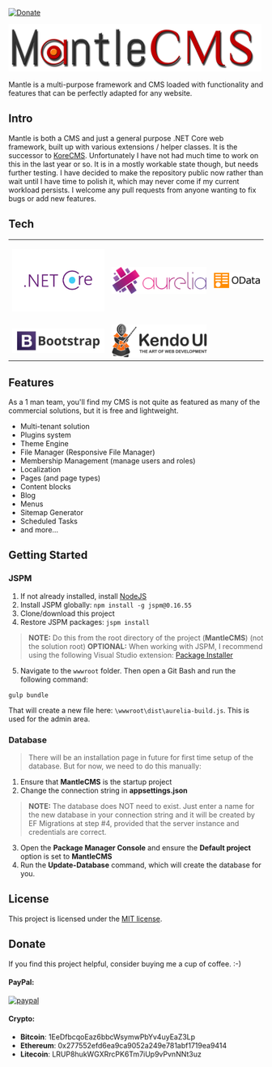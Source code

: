 [![Donate](https://img.shields.io/badge/Donate-PayPal-green.svg)](https://www.paypal.com/cgi-bin/webscr?cmd=_donations&business=gordon_matt%40live%2ecom&lc=AU&currency_code=AUD&bn=PP%2dDonationsBF%3abtn_donateCC_LG%2egif%3aNonHosted)

![Mantle CMS](https://github.com/gordon-matt/MantleCMS/raw/master/MantleCMS/wwwroot/img/logo.png)

Mantle is a multi-purpose framework and CMS loaded with functionality and features that can be perfectly adapted for any website.

## Intro

Mantle is both a CMS and just a general purpose .NET Core web framework, built up with various extensions / helper classes. It is the successor to [KoreCMS](https://github.com/gordon-matt/KoreCMS). Unfortunately I have not had much time to work on this in the last year or so. It is in a mostly workable state though, but needs further testing. I have decided to make the repository public now rather than wait until I have time to polish it, which may never come if my current workload persists. I welcome any pull requests from anyone wanting to fix bugs or add new features.

## Tech

| | | |
| :---: | :---: | :---: |
|[<br />![.NET Core](https://raw.githubusercontent.com/gordon-matt/MantleCMS/master/_SolutionItems/Logos/NetCore.png) ](https://docs.microsoft.com/en-us/aspnet/core/?view=aspnetcore-2.2)|[<br />![Aurelia](https://raw.githubusercontent.com/gordon-matt/MantleCMS/master/_SolutionItems/Logos/Aurelia.png) ](https://aurelia.io/)|[<br />![Web API OData](https://raw.githubusercontent.com/gordon-matt/MantleCMS/master/_SolutionItems/Logos/OData.png) ](https://github.com/OData/WebApi)|
| [<br />![Bootstrap](https://raw.githubusercontent.com/gordon-matt/MantleCMS/master/_SolutionItems/Logos/Bootstrap.jpg) ](http://getbootstrap.com/) |[<br />![KendoUI](https://raw.githubusercontent.com/gordon-matt/MantleCMS/master/_SolutionItems/Logos/KendoUI.png) ](https://github.com/telerik/kendo-ui-core)

## Features

As a 1 man team, you'll find my CMS is not quite as featured as many of the commercial solutions, but it is free and lightweight.

- Multi-tenant solution
- Plugins system
- Theme Engine
- File Manager (Responsive File Manager)
- Membership Management (manage users and roles)
- Localization
- Pages (and page types)
- Content blocks
- Blog
- Menus
- Sitemap Generator
- Scheduled Tasks
- and more...

## Getting Started

### JSPM

1. If not already installed, install [NodeJS](https://nodejs.org/en/download/)
2. Install JSPM globally: `npm install -g jspm@0.16.55`
3. Clone/download this project
4. Restore JSPM packages: `jspm install`
> **NOTE:** Do this from the root directory of the project (**MantleCMS**) (not the solution root)
> **OPTIONAL:** When working with JSPM, I recommend using the following Visual Studio extension: [Package Installer](https://marketplace.visualstudio.com/items?itemName=MadsKristensen.PackageInstaller)
5. Navigate to the `wwwroot` folder. Then open a Git Bash and run the following command:

```
gulp bundle
```

That will create a new file here: `\wwwroot\dist\aurelia-build.js`. This is used for the admin area.

### Database

> There will be an installation page in future for first time setup of the database. But for now, we need to do this manually:

1. Ensure that **MantleCMS** is the startup project
2. Change the connection string in **appsettings.json**
> **NOTE:** The database does NOT need to exist. Just enter a name for the new database in your connection string and it will be created by EF Migrations at step #4, provided that the server instance and credentials are correct.
3. Open the **Package Manager Console** and ensure the **Default project** option is set to **MantleCMS**
3. Run the **Update-Database** command, which will create the database for you.

## License

This project is licensed under the [MIT license](LICENSE.txt).

## Donate
If you find this project helpful, consider buying me a cup of coffee.  :-)

#### PayPal:

[![paypal](https://www.paypalobjects.com/en_US/i/btn/btn_donateCC_LG.gif)](https://www.paypal.com/cgi-bin/webscr?cmd=_donations&business=gordon_matt%40live%2ecom&lc=AU&currency_code=AUD&bn=PP%2dDonationsBF%3abtn_donateCC_LG%2egif%3aNonHosted)

#### Crypto:
- **Bitcoin**: 1EeDfbcqoEaz6bbcWsymwPbYv4uyEaZ3Lp
- **Ethereum**: 0x277552efd6ea9ca9052a249e781abf1719ea9414
- **Litecoin**: LRUP8hukWGXRrcPK6Tm7iUp9vPvnNNt3uz
